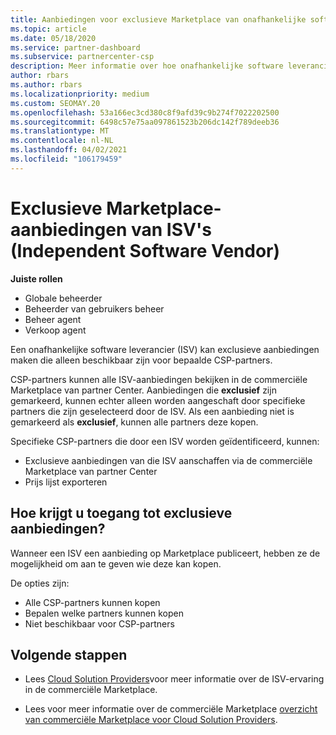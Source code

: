 ```yaml
---
title: Aanbiedingen voor exclusieve Marketplace van onafhankelijke software leveranciers
ms.topic: article
ms.date: 05/18/2020
ms.service: partner-dashboard
ms.subservice: partnercenter-csp
description: Meer informatie over hoe onafhankelijke software leveranciers (Isv's) bepaalde aanbiedingen exclusief en alleen beschikbaar maken voor specifieke CSP-partners.
author: rbars
ms.author: rbars
ms.localizationpriority: medium
ms.custom: SEOMAY.20
ms.openlocfilehash: 53a166ec3cd380c8f9afd39c9b274f7022202500
ms.sourcegitcommit: 6498c57e75aa097861523b206dc142f789deeb36
ms.translationtype: MT
ms.contentlocale: nl-NL
ms.lasthandoff: 04/02/2021
ms.locfileid: "106179459"
---
```

# <a name="marketplace-exclusive-offers-from-independent-software-vendors"></a>Exclusieve Marketplace-aanbiedingen van ISV's (Independent Software Vendor)

**Juiste rollen**

- Globale beheerder
- Beheerder van gebruikers beheer
- Beheer agent
- Verkoop agent

Een onafhankelijke software leverancier (ISV) kan exclusieve aanbiedingen maken die alleen beschikbaar zijn voor bepaalde CSP-partners.

CSP-partners kunnen alle ISV-aanbiedingen bekijken in de commerciële Marketplace van partner Center. Aanbiedingen die **exclusief** zijn gemarkeerd, kunnen echter alleen worden aangeschaft door specifieke partners die zijn geselecteerd door de ISV. Als een aanbieding niet is gemarkeerd als **exclusief**, kunnen alle partners deze kopen.

Specifieke CSP-partners die door een ISV worden geïdentificeerd, kunnen:

- Exclusieve aanbiedingen van die ISV aanschaffen via de commerciële Marketplace van partner Center
- Prijs lijst exporteren

## <a name="how-do-you-gain-access-to-exclusive-offers"></a>Hoe krijgt u toegang tot exclusieve aanbiedingen?

Wanneer een ISV een aanbieding op Marketplace publiceert, hebben ze de mogelijkheid om aan te geven wie deze kan kopen.

De opties zijn:

- Alle CSP-partners kunnen kopen
- Bepalen welke partners kunnen kopen
- Niet beschikbaar voor CSP-partners

## <a name="next-steps"></a>Volgende stappen

- Lees [Cloud Solution Providers](/azure/marketplace/cloud-solution-providers)voor meer informatie over de ISV-ervaring in de commerciële Marketplace.

- Lees voor meer informatie over de commerciële Marketplace [overzicht van commerciële Marketplace voor Cloud Solution Providers](csp-commercial-marketplace-overview.md).